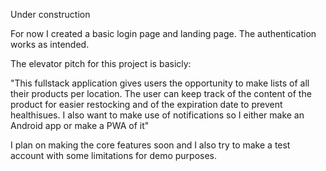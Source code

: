 Under construction

For now I created a basic login page and landing page. The authentication works as intended.

The elevator pitch for this project is basicly:

"This fullstack application gives users the opportunity to make lists of all their products per location.
The user can keep track of the content of the product for easier restocking and of the expiration date to prevent healthisues.
I also want to make use of notifications so I either make an Android app or make a PWA of it"

I plan on making the core features soon and I also try to make a test account with some limitations for demo purposes.
